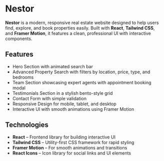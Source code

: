 # Nestor

**Nestor** is a modern, responsive real estate website designed to help users find, explore, and book properties easily. Built with **React**, **Tailwind CSS**, and **Framer Motion**, it features a clean, professional UI with interactive components.

## Features

- Hero Section with animated search bar
- Advanced Property Search with filters by location, price, type, and bedrooms
- Team Section showcasing expert agents with appointment booking modal
- Testimonials Section in a stylish bento-style grid
- Contact Form with simple validation 
- Responsive Design for mobile, tablet, and desktop
- Interactive UI with smooth animations using Framer Motion

## Technologies

- **React** – Frontend library for building interactive UI
- **Tailwind CSS** – Utility-first CSS framework for rapid styling
- **Framer Motion** – For smooth animations and transitions
- **React Icons** – Icon library for social links and UI elements






